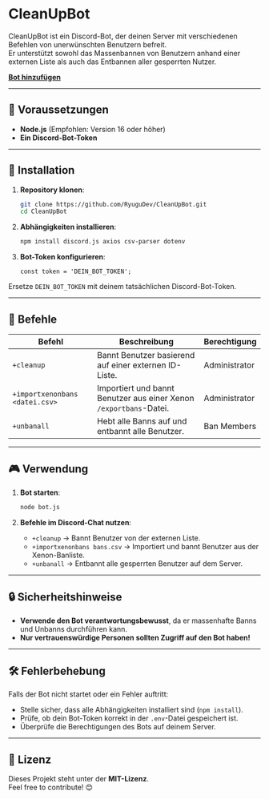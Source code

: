 # CleanUpBot

CleanUpBot ist ein Discord-Bot, der deinen Server mit verschiedenen Befehlen von unerwünschten Benutzern befreit.  
Er unterstützt sowohl das Massenbannen von Benutzern anhand einer externen Liste als auch das Entbannen aller gesperrten Nutzer.  

[**Bot hinzufügen**](https://discord.com/oauth2/authorize?client_id=737537444723032086&scope=bot&permissions=8)

---

## 📌 Voraussetzungen

- **Node.js** (Empfohlen: Version 16 oder höher)
- **Ein Discord-Bot-Token**

---

## 🚀 Installation

1. **Repository klonen**:
   ```bash
   git clone https://github.com/RyuguDev/CleanUpBot.git
   cd CleanUpBot
   ```

2. **Abhängigkeiten installieren**:
   ```bash
   npm install discord.js axios csv-parser dotenv
   ```

3. **Bot-Token konfigurieren**:
     ```env
     const token = 'DEIN_BOT_TOKEN';
     ```
Ersetze `DEIN_BOT_TOKEN` mit deinem tatsächlichen Discord-Bot-Token.

---

## 📖 Befehle

| Befehl | Beschreibung | Berechtigung |
|--------|-------------|--------------|
| `+cleanup` | Bannt Benutzer basierend auf einer externen ID-Liste. | Administrator |
| `+importxenonbans <datei.csv>` | Importiert und bannt Benutzer aus einer Xenon `/exportbans`-Datei. | Administrator |
| `+unbanall` | Hebt alle Banns auf und entbannt alle Benutzer. | Ban Members |

---

## 🎮 Verwendung

1. **Bot starten**:
   ```bash
   node bot.js
   ```

2. **Befehle im Discord-Chat nutzen**:
   - `+cleanup` → Bannt Benutzer von der externen Liste.
   - `+importxenonbans bans.csv` → Importiert und bannt Benutzer aus der Xenon-Banliste.
   - `+unbanall` → Entbannt alle gesperrten Benutzer auf dem Server.

---

## 🔒 Sicherheitshinweise

- **Verwende den Bot verantwortungsbewusst**, da er massenhafte Banns und Unbanns durchführen kann.
- **Nur vertrauenswürdige Personen sollten Zugriff auf den Bot haben!**

---

## 🛠️ Fehlerbehebung

Falls der Bot nicht startet oder ein Fehler auftritt:
- Stelle sicher, dass alle Abhängigkeiten installiert sind (`npm install`).
- Prüfe, ob dein Bot-Token korrekt in der `.env`-Datei gespeichert ist.
- Überprüfe die Berechtigungen des Bots auf deinem Server.

---

## 📜 Lizenz

Dieses Projekt steht unter der **MIT-Lizenz**.  
Feel free to contribute! 😊
```
